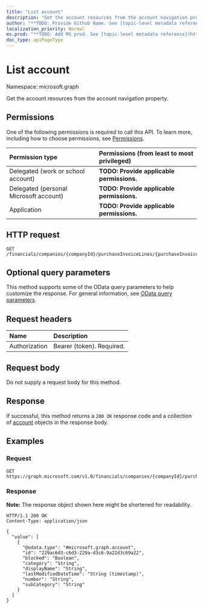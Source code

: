 ```yaml
---
title: "List account"
description: "Get the account resources from the account navigation property."
author: "**TODO: Provide Github Name. See [topic-level metadata reference](https://msgo.azurewebsites.net/add/document/guidelines/metadata.html#topic-level-metadata)**"
localization_priority: Normal
ms.prod: "**TODO: Add MS prod. See [topic-level metadata reference](https://msgo.azurewebsites.net/add/document/guidelines/metadata.html#topic-level-metadata)**"
doc_type: apiPageType
---
```


# List account
Namespace: microsoft.graph



Get the account resources from the account navigation property.

## Permissions
One of the following permissions is required to call this API. To learn more, including how to choose permissions, see [Permissions](/graph/permissions-reference).

|Permission type|Permissions (from least to most privileged)|
|:---|:---|
|Delegated (work or school account)|**TODO: Provide applicable permissions.**|
|Delegated (personal Microsoft account)|**TODO: Provide applicable permissions.**|
|Application|**TODO: Provide applicable permissions.**|

## HTTP request

<!-- {
  "blockType": "ignored"
}
-->
``` http
GET /financials/companies/{companyId}/purchaseInvoiceLines/{purchaseInvoiceLineId}/account
```

## Optional query parameters
This method supports some of the OData query parameters to help customize the response. For general information, see [OData query parameters](/graph/query-parameters).

## Request headers
|Name|Description|
|:---|:---|
|Authorization|Bearer {token}. Required.|

## Request body
Do not supply a request body for this method.

## Response

If successful, this method returns a `200 OK` response code and a collection of [account](../resources/account.md) objects in the response body.

## Examples

### Request
<!-- {
  "blockType": "request",
  "name": "list_account"
}
-->
``` http
GET https://graph.microsoft.com/v1.0/financials/companies/{companyId}/purchaseInvoiceLines/{purchaseInvoiceLineId}/account
```


### Response
**Note:** The response object shown here might be shortened for readability.
<!-- {
  "blockType": "response",
  "truncated": true,
  "@odata.type": "Collection(microsoft.graph.account)"
}
-->
``` http
HTTP/1.1 200 OK
Content-Type: application/json

{
  "value": [
    {
      "@odata.type": "#microsoft.graph.account",
      "id": "229ac6d3-c6d3-229a-d3c6-9a22d3c69a22",
      "blocked": "Boolean",
      "category": "String",
      "displayName": "String",
      "lastModifiedDateTime": "String (timestamp)",
      "number": "String",
      "subCategory": "String"
    }
  ]
}
```


